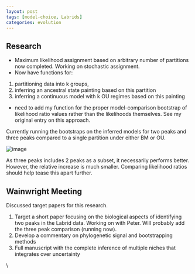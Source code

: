 ```yaml
---
layout: post
tags: [model-choice, Labrids]
categories: evolution
---
```






 





Research
--------

-   Maximum likelihood assignment based on arbitrary number of
    partitions now completed. Working on stochastic assignment.
-   Now have functions for:

1.  partitioning data into k groups,
2.  inferring an ancestral state painting based on this partition
3.  inferring a continuous model with k OU regimes based on this
    painting

-   need to add my function for the proper model-comparison bootstrap of
    likelihood ratio values rather than the likelihoods themselves. See
    my original entry on this approach.

Currently running the bootstraps on the inferred models for two peaks
and three peaks compared to a single partition under either BM or OU.

![image](http://openwetware.org/images/f/f7/Bootstrap_models.png)

As three peaks includes 2 peaks as a subset, it necessarily performs
better. However, the relative increase is much smaller. Comparing
likelihood ratios should help tease this apart further.

Wainwright Meeting
------------------

Discussed target papers for this research.

1.  Target a short paper focusing on the biological aspects of
    identifying two peaks in the Labrid data. Working on with Peter.
    Will probably add the three peak comparison (running now).
2.  Develop a commentary on phylogenetic signal and bootstrapping
    methods
3.  Full manuscript with the complete inference of multiple niches that
    integrates over uncertainty

\

